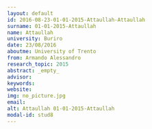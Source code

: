 ```yaml
---
layout: default 
id: 2016-08-23-01-01-2015-Attaullah-Attaullah
surname: 01-01-2015-Attaullah
name: Attaullah
university: Buriro
date: 23/08/2016
aboutme: University of Trento
from: Armando Alessandro
research_topic: 2015
abstract: _empty_
advisor: 
keywords: 
website: 
img: no_picture.jpg
email: 
alt: Attaullah 01-01-2015-Attaullah
modal-id: stud8
---
```

